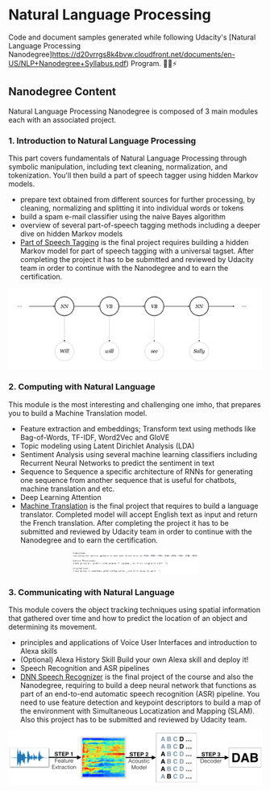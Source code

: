# Natural Language Processing

Code and document samples generated while following Udacity's [Natural Language Processing Nanodegree]https://d20vrrgs8k4bvw.cloudfront.net/documents/en-US/NLP+Nanodegree+Syllabus.pdf) Program. 💬🎇⚡

## Nanodegree Content
Natural Language Processing Nanodegree is composed of 3 main modules each with an associated project. 

### 1. Introduction to Natural Language Processing
This part covers fundamentals of Natural Language Processing through symbolic manipulation, including text cleaning, normalization, and tokenization. You'll
then build a part of speech tagger using hidden Markov models.
- prepare text obtained from different sources for further processing, by cleaning, normalizing and splitting it into individual words or tokens
- build a spam e-mail classifier using the naive Bayes algorithm
- overview of several part-of-speech tagging methods including a deeper dive on hidden Markov models
- [Part of Speech Tagging](https://github.com/Idilismiguzel/Part-of-Speech-Tagger) is the final project requires building a hidden Markov model for part of speech tagging with a universal tagset. After completing the project it has to be submitted and reviewed by Udacity team in order to continue with the Nanodegree and to earn the certification. 
<p align="center">
  <img src="./images/P1.png"/>
</p>

### 2. Computing with Natural Language
This module is the most interesting and challenging one imho, that prepares you to build a Machine Translation model.
- Feature extraction and embeddings; Transform text using methods like Bag-of-Words, TF-IDF, Word2Vec and GloVE 
- Topic modeling using Latent Dirichlet Analysis (LDA)
- Sentiment Analysis using several machine learning classifiers including Recurrent Neural Networks to predict the sentiment in text
- Sequence to Sequence a specific architecture of RNNs for generating one sequence from another sequence that is useful for chatbots, machine translation and etc.
- Deep Learning Attention
- [Machine Translation](https://github.com/Idilismiguzel/Machine-Translation) is the final project that requires to build a language translator. Completed model will accept English text as input and return the French translation. After completing the project it has to be submitted and reviewed by Udacity team in order to continue with the Nanodegree and to earn the certification. 
<p align="center">
  <img src="./images/P2.PNG" width=50% height=50%/>
</p>

### 3. Communicating with Natural Language
This module covers the object tracking techniques using spatial information that gathered over time and how to predict the location of an object and determining its movement. 
- principles and applications of Voice User Interfaces and introduction to Alexa skills
- (Optional) Alexa History Skill Build your own Alexa skill and deploy it!
- Speech Recognition and ASR pipelines
- [DNN Speech Recognizer](https://github.com/Idilismiguzel/DeepNN-Speech-Recognizer) is the final project of the course and also the Nanodegree, requiring to build a deep neural network that functions as part of an end-to-end automatic speech recognition (ASR) pipeline. You need to use feature detection and keypoint descriptors to build a map of the environment with Simultaneous Locatization and Mapping (SLAM). Also this project has to be submitted and reviewed by Udacity team.
<p align="center">
  <img src="./images/P3.png"/>
</p>
